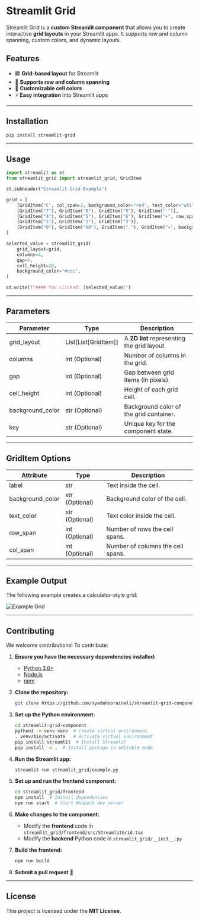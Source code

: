 # Streamlit Grid

Streamlit Grid is a **custom Streamlit component** that allows you to create interactive **grid layouts** in your Streamlit apps. It supports row and column spanning, custom colors, and dynamic layouts.

## Features
- 🟦 **Grid-based layout** for Streamlit
- 🔢 **Supports row and column spanning**
- 🎨 **Customizable cell colors**
- ⚡ **Easy integration** into Streamlit apps

---

## Installation

```sh
pip install streamlit-grid
```

---

## Usage

```python
import streamlit as st
from streamlit_grid import streamlit_grid, GridItem

st.subheader("Streamlit Grid Example")

grid = [
    [GridItem("C", col_span=2, background_color="red", text_color="white"), GridItem("/"), GridItem("*")],
    [GridItem("7"), GridItem("8"), GridItem("9"), GridItem("-")],
    [GridItem("4"), GridItem("5"), GridItem("6"), GridItem("+", row_span=2)],
    [GridItem("1"), GridItem("2"), GridItem("3")],
    [GridItem("0"), GridItem("00"), GridItem("."), GridItem("=", background_color="#2B90DE", text_color="white")],
]

selected_value = streamlit_grid(
    grid_layout=grid, 
    columns=4, 
    gap=5, 
    cell_height=20,
    background_color="#ccc",
)

st.write(f"#### You clicked: {selected_value}")
```

---

## Parameters

| Parameter        | Type                 | Description                                 | 
|------------------|----------------------|---------------------------------------------|
| grid_layout      | List[List[GridItem]] | A **2D list** representing the grid layout. |
| columns          | int (Optional)       | Number of columns in the grid.              |
| gap              | int (Optional)       | Gap between grid items (in pixels).         |
| cell_height      | int (Optional)       | Height of each grid cell.                   |
| background_color | str (Optional)       | Background color of the grid container.     |
| key              | str (Optional)       | Unique key for the component state.         |

---

## GridItem Options

| Attribute        | Type           | Description                       |
|------------------|----------------|-----------------------------------|
| label            | str            | Text inside the cell.             |
| background_color | str (Optional) | Background color of the cell.     |
| text_color       | str (Optional) | Text color inside the cell.       |
| row_span         | int (Optional) | Number of rows the cell spans.    |
| col_span         | int (Optional) | Number of columns the cell spans. |

---

## Example Output
The following example creates a calculator-style grid:

![Example Grid](https://via.placeholder.com/600x400)

---

## Contributing
We welcome contributions! To contribute:

1. **Ensure you have the necessary dependencies installed:**
   - [Python 3.6+](https://www.python.org/downloads/)
   - [Node.js](https://nodejs.org)
   - [npm](https://docs.npmjs.com/downloading-and-installing-node-js-and-npm)

2. **Clone the repository:**
   ```sh
   git clone https://github.com/syedahoorainali/streamlit-grid-component.git
   ```

3. **Set up the Python environment:**
   ```sh
   cd streamlit-grid-component
   python3 -m venv venv  # Create virtual environment
   . venv/bin/activate   # Activate virtual environment
   pip install streamlit  # Install Streamlit
   pip install -e .  # Install package in editable mode
   ```

4. **Run the Streamlit app:**
   ```sh
   streamlit run streamlit_grid/example.py
   ```

5. **Set up and run the frontend component:**
   ```sh
   cd streamlit_grid/frontend
   npm install  # Install dependencies
   npm run start  # Start Webpack dev server
   ```

6. **Make changes to the component:**
   - Modify the **frontend** code in `streamlit_grid/frontend/src/StreamlitGrid.tsx`
   - Modify the **backend** Python code in `streamlit_grid/__init__.py`

7. **Build the frontend:**
   ```sh
   npm run build
   ```

8. **Submit a pull request** 🚀

---

## License
This project is licensed under the **MIT License**.

